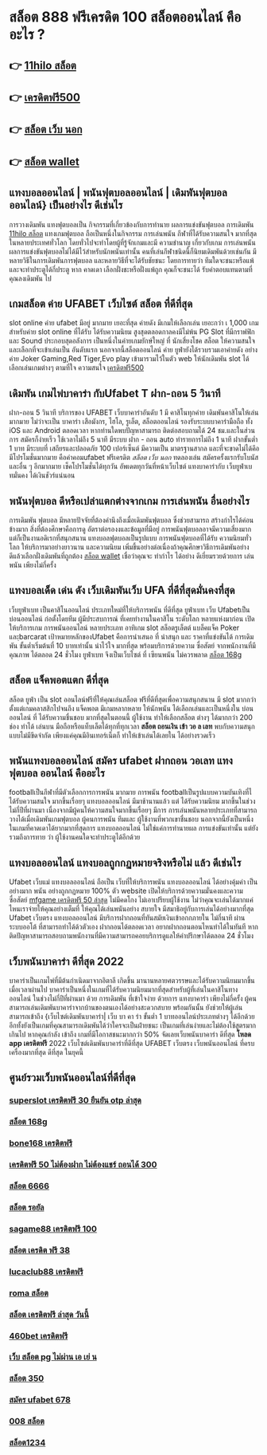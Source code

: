 # สล็อต 888 ฟรีเครดิต 100 สล็อตออนไลน์ คืออะไร ?

## 👉 [11hilo สล็อต](https://www.ufaeat.com/regis-ufabet-master-free/)
## 👉 [เครดิตฟรี500](https://www.ufaeat.com/register/)
## 👉 [สล็อต เว็บ นอก](https://www.ufaeat.com/ufabet-master-login/)
## 👉 [สล็อต wallet](https://www.ufaeat.com/credit-free-50/)

## แทงบอลออนไลน์ | พนันฟุตบอลออนไลน์ | เดิมพันฟุตบอลออนไลน์} เป็นอย่างไร  ดีเช่นไร

 การวางเดิมพัน  แทงฟุตบอลเป็น กิจกรรมที่เกี่ยวข้องกับการทำนาย ผลการแข่งขันฟุตบอล การเดิมพัน [11hilo สล็อต](https://www.ufaeat.com/register/) แทงเกมฟุตบอล  ถือเป็นหนึ่งในกิจกรรม การเล่นพนัน กีฬาที่ได้รับความสนใจ มากที่สุด ในหลายประเทศทั่วโลก โดยทั่วไปจะทำโดยผู้ที่รู้จักเกมและมี ความชำนาญ เกี่ยวกับเกม  การเล่นพนัน ผลการแข่งขันฟุตบอลไม่ได้มีไว้สำหรับนักพนันเท่านั้น คนที่เล่นกีฬาชนิดนี้ก็นิยมเดิมพันด้วยเช่นกัน มีหลายวิธีในการเดิมพันการฟุตบอล และหลายวิธีที่จะได้รับชัยชนะ โดยการทายว่า ทีมใดจะชนะหรือแพ้ และจะทำประตูได้กี่ประตู หาก คาดเดา เลือกฝั่งชะหรือฝั่งแพ้ถูก คุณก็จะชนะได้ รับค่าตอบแทนตามที่คุณลงเดิมพัน ไป

##   เกมสล็อต ค่าย  UFABET เว็บไซต์  สล็อต ที่ดีที่สุด 

 slot online  ค่าย  ufabet  มีอยู่ มากมาย  เยอะที่สุด ค่ายดัง มีเกมให้เลือกเล่น เยอะกว่า เ 1,000 เกม สำหรับค่าย slot online ที่ได้รับ  ได้รับความนิยม สูงสุดตลอดกาลคงมีไม่พ้น PG Slot ที่มีกราฟฟิก และ Sound ประกอบสุดอลังการ เป็นหนึ่งในค่ายเกมยักษ์ใหญ่ ที่ นักเสี่ยงโชค สล็อต ให้ความสนใจ  และเลือกที่จะเข้าเล่นเป็น อันดับแรก  นอกจากนี้สล็อตออนไลน์ ค่าย ยูฟ่ายังได้รวบรวมเอาค่ายดัง อย่างค่าย Joker Gaming,Red Tiger,Evo play เข้ามารวมไว้ในตัว web  ให้นักเดิมพัน  slot  ได้เลือกเล่นเกมต่างๆ ตามที่ใจ ความสนใจ   [เครดิตฟรี500](https://www.ufaeat.com/ufabet-master-login/)

##  เดิมพัน เกมไพ่บาคาร่า  กับUfabet T  ฝาก-ถอน 5 วินาที

ฝาก-ถอน  5 วินาที บริการของ UFABET เว็บบาคาร่าอันดับ 1 มี  คาสิโนทุกค่าย เดิมพันคาสิโนให้เล่นมากมาย ไม่ว่าจะเป็น บาคาร่า เสือมังกร, ไฮโล, รูเล็ต, สล็อตออนไลน์ รองรับระบบบาคาร่ามือถือ ทั้ง iOS และ Android ตลอดเวลา หากท่านใดพบปัญหาสามารถ ติดต่อสอบถามได้ 24 ชม.และในส่วนการ สมัครก็ง่ายเร็ว ใช้เวลาไม่ถึง 5 นาที มีระบบ ฝาก - ถอน auto ทำรายการไม่ถึง 1 นาที  ฝากขั้นต่ำ 1 บาท   มีระบบที่ เสถียรและปลอดภัย 100 เปอร์เซ็นต์ มีความเป็น มาตรฐานสากล และที่จะขาดไม่ได้คึอ มีโปรโมชั่นมากมาย   คือค่าคอมufabet ฟรีเครดิต *สล็อต เว็บ นอก* ทดลองเล่น สมัครครั้งแรกรับโบนัส และอื่น ๆ อีกมากมาย เช็คโปรโมชั่นได้ทุกวัน อัพเดตทุกวันที่หน้าเว็บไซต์ แทงบาคาร่ากับ  เว็บยูฟ่าเบทมั่นคง ได้เงินชัวร์แน่นอน


##  พนันฟุตบอล  ดีหรือเปล่าแตกต่างจากเกม การเล่นพนัน อื่นอย่างไร

การเดิมพัน  ฟุตบอล มีหลายปัจจัยที่ต้องคำนึงถึงเมื่อเดิมพันฟุตบอล ซึ่งช่วยสามารถ สร้างกำไรได้ค่อนข้างมาก  สิ่งที่ต้องศึกษาคือการดู อัตราต่อรองงและข้อมูลที่มีอยู่ การพนันฟุตบอลอาจมีความเสี่ยงมาก แต่ก็เป็นงานอดิเรกที่สนุกสนาน  แทงบอลฟุตบอลเป็นรูปแบบ การพนันฟุตบอลที่ได้รับ ความนิยมทั่วโลก  ให้บริการมาอย่างยาวนาน และความนิยม เพิ่มขึ้นอย่างต่อเนื่องถ้าคุณศึกษาวิธีการเดิมพันอย่าง ดีแล้วเลือกฝั่งเดิมพันที่ถูกต้อง [สล็อต wallet](https://www.ufaeat.com/ทางเข้ายูฟ่าเบท-ufabet/) เชื่อว่าคุณจะ ทำกำไร ได้อย่าง ดีเยี่ยมรวยด้วยการ เล่นพนัน เพียงไม่กี่ครั้ง

## แทงบอลเด็ด เด่น ดัง เว็บเดิมพันเว็บ UFA ที่ดีที่สุดมั่นคงที่สุด

 เว็บยูฟ่าเบท  เป็นคาสิโนออนไลน์ ประเภทใหม่ที่ให้บริการพนัน  ที่ดีที่สุด  ยูฟ่าเบท เว็บ Ufabetเป็น บ่อนออนไลน์ ก่อตั้งโดยทีม ผู้มีประสบการณ์ ที่เคยทำงานในคาสิโน ระดับโลก หลายแห่งมาก่อน เปิดให้บริการเกม การพนันออนไลน์  หลายประเภท  อาทิเกม slot สล็อตรูเล็ตต์ แบล็คแจ็ค   Poker และฺbarcarat  เป้าหมายหลักของUfabet  คือการนำเสนอ ที่ น่าสนุก และ ราคาที่แข่งขันได้ การเดิมพัน ขั้นต่ำเริ่มต้นที่ 10 บาทเท่านั้น น่าไว้ใจ มากที่สุด พร้อมบริการด้วยความ ซื่อสัตย์  จากพนักงานที่มีคุณภาพ ได้ตลอด 24 ชั่วโมง  ยูฟ่าเบท  จึงเป็นเว็บไซต์ ที่ เซียนพนัน  ไม่ควรพลาด [สล็อต 168g](https://www.ufaeat.com/)

## สล็อต  แจ็คพอตแตก ดีที่สุด

สล็อต  ยูฟ่า  เป็น slot ออนไลน์ฟรีที่ให้คุณเล่นสล็อต ฟรีที่ดีที่สุดเพื่อความสนุกสนาน มี slot มากกว่า ตั้งแต่เกมคลาสสิกไปจนถึง แจ็คพอต  มีเกมหลากหลาย ให้นักพนัน ได้เลือกเล่นและเป็นหนึ่งใน  บ่อนออนไลน์ ที่ ได้รับความชื่นชอบ มากที่สุดในตอนนี้  ผู้ใช้งาน     ทำให้เลือกสล็อต ต่างๆ ได้มากกว่า 200 ช่อง  ทำได้ เล่นบน มือถือหรือแท็บเล็ตได้ทุกที่ทุกเวลา **สล็อต ถอนเงิน เข้า วอ ล เลท** พบกับความสนุกแบบไม่มีขีดจำกัด เพียงแค่คุณมีอินเทอร์เน็ตก็  ทำให้เข้าเล่นได้เลยใน ได้อย่างรวดเร็ว  


## พนันแทงบอลออนไลน์   **สมัคร ufabet ฝากถอน วอเลท** แทงฟุตบอล ออนไลน์ คืออะไร

 footballเป็นกีฬาที่มีตัวเลือกการการพนัน มากมาย การพนัน footballเป็นรูปแบบความบันเทิงที่ไ ได้รับความสนใจ มากขึ้นเรื่อยๆ  แทงบอลออนไลน์  มีมาช้านานแล้ว แต่ ได้รับความนิยม มากขึ้นในช่วงไม่กี่ปีที่ผ่านมา เนื่องจากมีผู้คนให้ความสนใจมากขึ้นเรื่อยๆ มีการ การเล่นพนันหลายประเภทที่สามารถวางได้เมื่อเดิมพันเกมฟุตบอล   ผู้คนการพนัน ทีมและ ผู้ใช้งานที่พวกเขาชื่นชอบ นอกจากนี้ยังเป็นหนึ่งในเกมที่คาดเดาได้ยากมากที่สุดการ แทงบอลออนไลน์  ไม่ใช่แค่การทำนายผล การแข่งขันเท่านั้น แต่ยังรวมถึงการทาย ว่า ผู้ใช้งานคนใดจะทำประตูได้อีกด้วย

## แทงบอลออนไลน์   แทงบอลถูกกฏหมายจริงหรือไม่ แล้ว ดีเช่นไร

 Ufabet เว็บแม่  แทงบอลออนไลน์ ถือเป็น เว็บที่ให้บริการพนัน แทงบอลออนไลน์ ได้อย่างคุ้มค่า เป็นอย่างมาก พนัน อย่างถูกกฏหมาย 100% ตัว website เปิดให้บริการด้วยความมั่นคงและความซื่อสัตย์  [mfgame เครดิตฟรี 50 ล่าสุด](https://www.ufaeat.com/credit-free-50/) ไม่มีคดโกง ไม่เอาเปรียบผู้ใช้งาน ไม่ว่าคุณจะเล่นได้มากแค่ไหนเราจ่ายให้คุณอย่างเต็มที่ ให้คุณได้เล่นพนันอย่าง สบายใจ  มีสมาธิอยู่กับการเล่นได้อย่างมากที่สุด Ufabet เว็บตรง   แทงบอลออนไลน์ มีบริการฝากถอนที่ทันสมัยเงินเข้าอกกภายใน ไม่กี่นาที  ผ่าน ระบบออโต้  ที่สามารถทำได้ด้วตัวเอง  ฝากถอนได้ตลอดเวลา อยากฝากถอนตอนไหนทำได้ในทันที หากติดปัญหาสามารถสอบถามพนักงานที่มีความสามารถคอยบริการดูแลให้คำปรึกษาได้ตลอด 24 ชั่วโมง

## เว็บพนันบาคาร่า ดีที่สุด 2022 

บาคาร่าเป็นเกมไพ่ที่มีต้นกำเนิดมาจากอิตาลี เกิดขึ้น  มานานหลายศตวรรษและได้รับความนิยมมากขึ้นเมื่อเวลาผ่านไป บาคาร่าเป็นหนึ่งในเกมที่ได้รับความนิยมมากที่สุดสำหรับผู้ที่เล่นในคาสิโนทางออนไลน์ ในช่วงไม่กี่ปีที่ผ่านมา ด้วย   การเดิมพัน ที่เข้าใจง่าย ด้วยการ แทงบาคาร่า  เพียงไม่กี่ครั้ง ผู้คนสามารถเล่นเดิมพันบาคาร่าจากบ้านของตนเองได้อย่างสะดวกสบาย  พร้อมกันนั้น ยังช่วยให้ผู้เล่นสามารถเข้าถึง {เว็บไซต์เดิมพันบาคาร่า| เว็บ บา คา ร่า ขั้นต่ำ 1 บาทออนไลน์ประเภทต่างๆ ได้อีกด้วย อีกทั้งยังเป็นเกมที่คุณสามารถเดิมพันได้ว่าใครจะเป็นฝ่ายชนะ เป็นเกมที่เล่นง่ายและไม่ต้องใช้สูตรมากเกินไป หากคุณกำลัง  เข้าถึง เกมที่มีโอกาสชนะมากกว่า 50%  จัดเลยเว็บพนันบาคาร่า ดีที่สุด **โหลด app เครดิตฟรี** 2022  เว็บไซต์เดิมพันบาคาร่าที่ดีที่สุด UFABET เว็บตรง เว็บพนันออนไลน์ ที่ครบเครื่องมากที่สุด ดีที่สุด ในยุคนี้

## ศูนย์รวมเว็บพนันออนไลน์ที่ดีที่สุด

### [superslot เครดิตฟรี 30 ยืนยัน otp ล่าสุด](https://atom.io/themes/UFAEAT%20ทางเข้า%20เว็บตรง%20UFABET%20คาสิโนออนไลน์%20สล็อต%20008%20สล็อต%20สมัครฟรี%20ฟรีเครดิต%20100%)
### [สล็อต 168g](https://atom.io/themes/UFAEAT%20ทางเข้า%20เว็บตรง%20UFABET%20wow%20slot%20008%20เครดิตฟรี%20008%20สล็อต%20สมัครฟรี%20ฟรีเครดิต%20100%)
### [bone168 เครดิตฟรี](https://atom.io/themes/UFAEAT%20ทางเข้า%20เว็บตรง%20UFABET%20สล็อต%20xo555%20008%20สล็อต%20สมัครฟรี%20ฟรีเครดิต%20100%)
### [เครดิตฟรี 50 ไม่ต้องฝาก ไม่ต้องแชร์ ถอนได้ 300](https://atom.io/themes/UFAEAT%20ทางเข้า%20เว็บตรง%20UFABET%20สล็อต818king%20008%20สล็อต%20สมัครฟรี%20ฟรีเครดิต%20100%)
### [สล็อต 6666](https://atom.io/themes/UFAEAT%20ทางเข้า%20เว็บตรง%20UFABET%20ib555%20เครดิตฟรี%20008%20สล็อต%20สมัครฟรี%20ฟรีเครดิต%20100%)
### [สล็อต รอยัล](https://atom.io/themes/UFAEAT%20ทางเข้า%20เว็บตรง%20UFABET%20สล็อต818king%20008%20สล็อต%20สมัครฟรี%20ฟรีเครดิต%20100%)
### [sagame88 เครดิตฟรี 100](https://atom.io/themes/UFAEAT%20ทางเข้า%20เว็บตรง%20UFABET%20ซุปเปอร์%20สล็อต%20เครดิตฟรี%2050%20ถอนได้%20300%20008%20สล็อต%20สมัครฟรี%20ฟรีเครดิต%20100%)
### [สล็อต เครดิต ฟรี 38](https://atom.io/themes/UFAEAT%20ทางเข้า%20เว็บตรง%20UFABET%20superslot%20เครดิตฟรี%2050%20ล่าสุด%20วันนี้%20008%20สล็อต%20สมัครฟรี%20ฟรีเครดิต%20100%)
### [lucaclub88 เครดิตฟรี](https://atom.io/themes/UFAEAT%20ทางเข้า%20เว็บตรง%20UFABET%20สล็อต%20wallet%20เครดิตฟรี%20008%20สล็อต%20สมัครฟรี%20ฟรีเครดิต%20100%)
### [roma สล็อต](https://atom.io/themes/UFAEAT%20ทางเข้า%20เว็บตรง%20UFABET%20เครดิตฟรี%20avg168slot%20008%20สล็อต%20สมัครฟรี%20ฟรีเครดิต%20100%)
### [สล็อต เครดิตฟรี ล่าสุด วันนี้](https://atom.io/themes/UFAEAT%20ทางเข้า%20เว็บตรง%20UFABET%20lucabet%20เครดิตฟรี%20008%20สล็อต%20สมัครฟรี%20ฟรีเครดิต%20100%)
### [460bet เครดิตฟรี](https://atom.io/themes/UFAEAT%20ทางเข้า%20เว็บตรง%20UFABET%20วิธี%20สมัคร%20ufabet%20ฝากถอน%20008%20สล็อต%20สมัครฟรี%20ฟรีเครดิต%20100%)
### [เว็บ สล็อต pg ไม่ผ่าน เอ เย่ น](https://atom.io/themes/UFAEAT%20ทางเข้า%20เว็บตรง%20UFABET%20เครดิตฟรี50%20ยืนยันเบอร์ล่าสุด%20008%20สล็อต%20สมัครฟรี%20ฟรีเครดิต%20100%)
### [สล็อต 350](https://atom.io/themes/UFAEAT%20ทางเข้า%20เว็บตรง%20UFABET%20สมัคร%20ufabet%20ฝากถอน%20เร็ว%20008%20สล็อต%20สมัครฟรี%20ฟรีเครดิต%20100%)
### [สมัคร ufabet 678](https://atom.io/themes/UFAEAT%20ทางเข้า%20เว็บตรง%20UFABET%20u31%20เครดิตฟรี%2058%20บาท%20008%20สล็อต%20สมัครฟรี%20ฟรีเครดิต%20100%)
### [008 สล็อต](https://atom.io/themes/UFAEAT%20ทางเข้า%20เว็บตรง%20UFABET%20เครดิตฟรี38บาท%20008%20สล็อต%20สมัครฟรี%20ฟรีเครดิต%20100%)
### [สล็อต1234](https://atom.io/themes/UFAEAT%20ทางเข้า%20เว็บตรง%20UFABET%20สล็อต%20เบ%20ท%201%20บาท%20ฝากถอน%20ไม่มี%20ขั้นต่ำ%20008%20สล็อต%20สมัครฟรี%20ฟรีเครดิต%20100%)